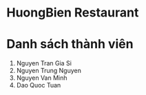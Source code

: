 # HuongBien Restaurant

# Danh sách thành viên
1. Nguyen Tran Gia Si
2. Nguyen Trung Nguyen
3. Nguyen Van Minh
4. Dao Quoc Tuan